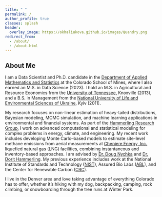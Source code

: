 ```yaml
---
title: " "
permalink: /
author_profile: true
classes: splash
header:
  overlay_image: https://okhaliukova.github.io/images/Quandry.png
redirect_from:
  - /about/
  - /about.html
---
```


About Me
------
I am a Data Scientist and Ph.D. candidate in the <a href="https://ams.mines.edu/" target="_blank">Department of Applied Mathematics and Statistics</a> at the Colorado School of Mines, where I also earned an M.S. in Data Science (2023). I hold an M.S. in Agricultural and Resource Economics from the <a href="https://www.utk.edu/" target="_blank">University of Tennessee</a>, Knoxville (2013), and a B.S. in Management from the <a href="https://nubip.edu.ua/en" target="_blank">National University of Life and Environmental Sciences of Ukraine</a>, Kyiv (2011).

My research focuses on non-linear estimation of heavy-tailed distributions, Bayesian modeling, MCMC simulation, and machine learning applications in environmental and financial systems. As part of the <a href="https://ams.mines.edu/hammerling-research-group/" target="_blank">Hammerling Research Group</a>, I work on advanced computational and statistical modeling for complex problems in energy, climate, and engineering. My recent work includes developing Monte Carlo–based models to estimate site-level methane emissions from aerial measurements at <a href="https://www.cheniere.com/" target="_blank">Cheniere Energy, Inc.</a> liquefied natural gas (LNG) facilities, combining instantaneous and inventory-based approaches. I am advised by <a href="https://dnychka.github.io/" target="_blank">Dr. Doug Nychka</a> and <a href="https://ams.mines.edu/project/hammerling-dorit/" target="_blank">Dr. Dorit Hammerling</a>. My previous experience includes work at the National Institute of Standards and Technology (<a href="https://www.nist.gov/" target="_blank">NIST</a>), Assured Bio Labs (<a href="https://assuredbio.com/" target="_blank">ABL</a>), and the Center for Renewable Carbon (<a href="https://crc.tennessee.edu/" target="_blank">CRC</a>).

I live in the Denver area and love taking advantage of everything Colorado has to offer, whether it’s hiking with my dog, backpacking, camping, rock climbing, or snowboarding through the tree runs at Winter Park.
